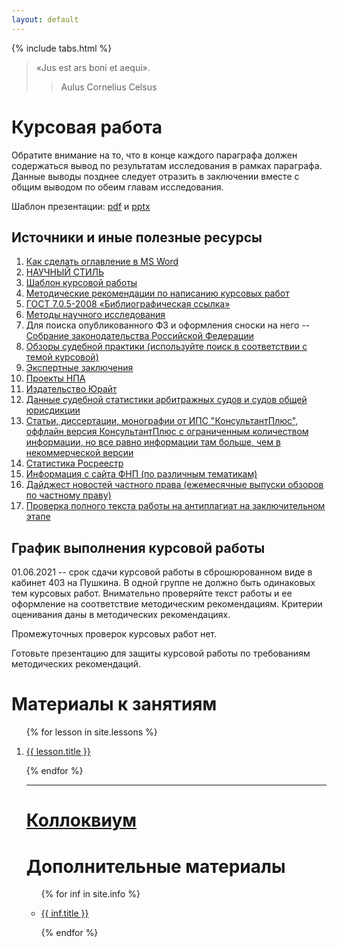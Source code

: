 ```yaml
---
layout: default
---
```


{% include tabs.html %}

<style>
table {
  border: 2px solid #000000;
}
td {
  border: 2px solid #000000;
  padding: 5px;
}
th {
  border: 2px solid #000000;
  padding: 5px;
}
</style>

> «Jus est ars boni et aequi».
>
> > Aulus Cornelius Celsus

<!-- <h1><a href="/sr">Самостоятельная работа</a></h1> -->

<h1>Курсовая работа</h1>

Обратите внимание на то, что в конце каждого параграфа должен содержаться вывод
по результатам исследования в рамках параграфа. Данные выводы позднее следует
отразить в заключении вместе с общим выводом по обеим главам исследования.

Шаблон презентации: [pdf](./_presentations/kurs_pres.pdf) и [pptx](./_presentations/kurs_pres.pptx)

<h2>Источники и иные полезные ресурсы</h2>

1. [Как сделать оглавление в MS Word](https://www.youtube.com/watch?app=desktop&v=fU9X88ZoALU)
2. [НАУЧНЫЙ СТИЛЬ](https://licey.net/free/4-russkii_yazyk/41-kurs_russkogo_yazyka_russkii_yazyk_i_kultura_obscheniya/stages/791-52_nauchnyi_stil.html)
3. [Шаблон курсовой работы](/Kursovaya_ryba.docx)
4. [Методические рекомендации по написанию курсовых работ](/metodichka_po_kursovym_rabotam.docx)
5. [ГОСТ 7.0.5-2008 «Библиографическая ссылка»](/gost-7_0_8-2008.pdf)
6. [Методы научного исследования](/Metody_Nauchnogo_Issledovania.pdf)
7. Для поиска опубликованного ФЗ и оформления сноски на него -- [Собрание законодательства Российской Федерации](http://www.szrf.ru/szrf/index.phtml?md=1)
8. [Обзоры судебной практики (используйте поиск в соответствии с темой курсовой)](http://xn--b1a4a.xn--p1ai/documents/thematics/?year=2021)
9. [Экспертные заключения](http://privlaw.ru/sovet-po-kodifikacii/)
10. [Проекты НПА](https://sozd.duma.gov.ru/calendar/b/year/2021-01-01/2021-12-31/1.1)
11. [Издательство Юрайт](https://urait.ru/)
12. [Данные судебной статистики арбитражных судов и судов общей юрисдикции](http://www.cdep.ru/index.php?id=79)
13. [Статьи, диссертации, монографии от ИПС "КонсультантПлюс", оффлайн версия КонсультантПлюс с ограниченным количеством информации, но все равно информации там больше, чем в некоммерческой версии](https://www.consultant.ru/edu/student/study/)
14. [Статистика Росреестр](https://rosreestr.gov.ru/site/open-service/statistika-i-analitika/statisticheskaya-otchetnost/?clear_cache=Y)
15. [Информация с сайта ФНП (по различным тематикам)](https://notariat.ru/ru-ru/publishing-center/group/infographics/)
16. [Дайджест новостей частного права (ежемесячные выпуски обзоров по частному праву)](https://m-logos.ru/publications/digest/)
17. [Проверка полного текста работы на антиплагиат на заключительном этапе](https://www.antiplagiat.ru/)

<h2>График выполнения курсовой работы</h2>

<!-- | **№** | **Этап работы**                                                 | **Срок сдачи**                                         | -->
<!-- | :---: | :-------------------------------------------------------------- | :----------------------------------------------------- | -->
<!-- |   1   | Подбор литературы, обзор проблематики, составление плана        | до 05.01.2021                                          | -->
<!-- |   2   | Написание и оформление введения                                 | СА-11-103 -- до 25.02.2021, остальные -- до 05.03.2021 | -->
<!-- |   3   | Написание и оформление первой главы                             | до 23.03.2021                                          | -->
<!-- |   4   | Написание и оформление второй главы                             | до 04.05.2021                                          | -->
<!-- |   5   | Написание и оформление заключения, оформление списка литературы | до 14.05.2021                                          | -->
<!-- |   6   | Сдача напечатанной и подшитой курсовой работы                   | до 20.05.2021                                          | -->

01.06.2021 -- срок сдачи курсовой работы в сброшюрованном виде в кабинет 403 на Пушкина. В одной группе не должно быть одинаковых тем курсовых работ. Внимательно проверяйте текст работы и ее оформление на соответствие методическим рекомендациям. Критерии оценивания даны в методических рекомендациях.

Промежуточных проверок курсовых работ нет.

Готовьте презентацию для защиты курсовой работы по требованиям методических рекомендаций.

<!-- **! Обратите внимание**: грубое, неоднократное, необоснованное нарушение графика выполнения курсовой работы является основанием для снижения оценки (вплоть до отметки «удовлетворительно») независимо от полученного результата. -->

<!-- <ul> -->

<!-- {% assign notifications = site.notifs | sort: "date" | reverse %} -->
<!-- {% for notif in site.notifs %} -->

<!--   <li> -->
<!--     <h2>{{ notif.when }} &mdash; {{ notif.title }}</h2> -->
<!--     {{ notif.content }} -->
<!--   </li> -->

<!-- {% endfor %} -->

<!-- </ul> -->

<h1>Материалы к занятиям</h1>

<ol>

{% for lesson in site.lessons %}

  <li>
    <a href="{{ lesson.url }}">
      {{ lesson.title }}
    </a>
  </li>

{% endfor %}

<hr />

<h1><a href="/colloc">Коллоквиум</a></h1>

<h1>Дополнительные материалы</h1>

<ul>

{% for inf in site.info %}

  <li>
    <a href="{{ inf.url }}">
      {{ inf.title }}
    </a>
  </li>

{% endfor %}

</ul>

<script>
// Get the element with id="defaultOpen" and click on it
document.getElementById("defaultOpen").click();
</script>
